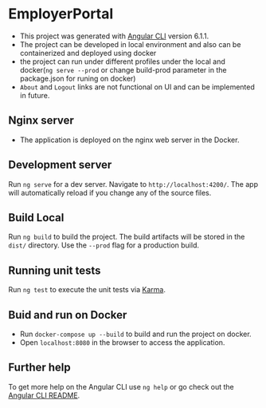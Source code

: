 # EmployerPortal

* This project was generated with [Angular CLI](https://github.com/angular/angular-cli) version 6.1.1.
* The project can be developed in local environment and also can be containerized and deployed using docker
* the project can run under different profiles under the local and docker(`ng serve --prod` or change build-prod parameter in the package.json for runing on docker)
* `About` and `Logout` links are not functional on UI and can be implemented in future.

## Nginx server

* The application is deployed on the nginx web server in the Docker.

## Development server

Run `ng serve` for a dev server. Navigate to `http://localhost:4200/`. The app will automatically reload if you change any of the source files.

## Build Local

Run `ng build` to build the project. The build artifacts will be stored in the `dist/` directory. Use the `--prod` flag for a production build.

## Running unit tests

Run `ng test` to execute the unit tests via [Karma](https://karma-runner.github.io).

## Buid and run on Docker

* Run `docker-compose up --build` to build and run the project on docker.
* Open `localhost:8080` in the browser to access the application.


## Further help

To get more help on the Angular CLI use `ng help` or go check out the [Angular CLI README](https://github.com/angular/angular-cli/blob/master/README.md).
